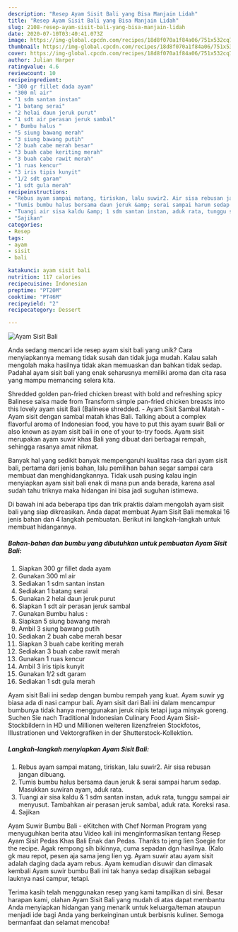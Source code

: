 ```yaml
---
description: "Resep Ayam Sisit Bali yang Bisa Manjain Lidah"
title: "Resep Ayam Sisit Bali yang Bisa Manjain Lidah"
slug: 2108-resep-ayam-sisit-bali-yang-bisa-manjain-lidah
date: 2020-07-10T03:40:41.073Z
image: https://img-global.cpcdn.com/recipes/18d8f070a1f84a06/751x532cq70/ayam-sisit-bali-foto-resep-utama.jpg
thumbnail: https://img-global.cpcdn.com/recipes/18d8f070a1f84a06/751x532cq70/ayam-sisit-bali-foto-resep-utama.jpg
cover: https://img-global.cpcdn.com/recipes/18d8f070a1f84a06/751x532cq70/ayam-sisit-bali-foto-resep-utama.jpg
author: Julian Harper
ratingvalue: 4.6
reviewcount: 10
recipeingredient:
- "300 gr fillet dada ayam"
- "300 ml air"
- "1 sdm santan instan"
- "1 batang serai"
- "2 helai daun jeruk purut"
- "1 sdt air perasan jeruk sambal"
- " Bumbu halus "
- "5 siung bawang merah"
- "3 siung bawang putih"
- "2 buah cabe merah besar"
- "3 buah cabe keriting merah"
- "3 buah cabe rawit merah"
- "1 ruas kencur"
- "3 iris tipis kunyit"
- "1/2 sdt garam"
- "1 sdt gula merah"
recipeinstructions:
- "Rebus ayam sampai matang, tiriskan, lalu suwir2. Air sisa rebusan jangan dibuang."
- "Tumis bumbu halus bersama daun jeruk &amp; serai sampai harum sedap. Masukkan suwiran ayam, aduk rata."
- "Tuangi air sisa kaldu &amp; 1 sdm santan instan, aduk rata, tunggu sampai air menyusut. Tambahkan air perasan jeruk sambal, aduk rata. Koreksi rasa."
- "Sajikan"
categories:
- Resep
tags:
- ayam
- sisit
- bali

katakunci: ayam sisit bali 
nutrition: 117 calories
recipecuisine: Indonesian
preptime: "PT20M"
cooktime: "PT46M"
recipeyield: "2"
recipecategory: Dessert

---
```



![Ayam Sisit Bali](https://img-global.cpcdn.com/recipes/18d8f070a1f84a06/751x532cq70/ayam-sisit-bali-foto-resep-utama.jpg)

Anda sedang mencari ide resep ayam sisit bali yang unik? Cara menyiapkannya memang tidak susah dan tidak juga mudah. Kalau salah mengolah maka hasilnya tidak akan memuaskan dan bahkan tidak sedap. Padahal ayam sisit bali yang enak seharusnya memiliki aroma dan cita rasa yang mampu memancing selera kita.

Shredded golden pan-fried chicken breast with bold and refreshing spicy Balinese salsa made from Transform simple pan-fried chicken breasts into this lovely ayam sisit Bali (Balinese shredded. - Ayam Sisit Sambal Matah - Ayam sisit dengan sambal matah khas Bali. Talking about a complex flavorful aroma of Indonesian food, you have to put this ayam suwir Bali or also known as ayam sisit bali in one of your to-try foods. Ayam sisit merupakan ayam suwir khas Bali yang dibuat dari berbagai rempah, sehingga rasanya amat nikmat.

Banyak hal yang sedikit banyak mempengaruhi kualitas rasa dari ayam sisit bali, pertama dari jenis bahan, lalu pemilihan bahan segar sampai cara membuat dan menghidangkannya. Tidak usah pusing kalau ingin menyiapkan ayam sisit bali enak di mana pun anda berada, karena asal sudah tahu triknya maka hidangan ini bisa jadi suguhan istimewa.


Di bawah ini ada beberapa tips dan trik praktis dalam mengolah ayam sisit bali yang siap dikreasikan. Anda dapat membuat Ayam Sisit Bali memakai 16 jenis bahan dan 4 langkah pembuatan. Berikut ini langkah-langkah untuk membuat hidangannya.

<!--inarticleads1-->

##### Bahan-bahan dan bumbu yang dibutuhkan untuk pembuatan Ayam Sisit Bali:

1. Siapkan 300 gr fillet dada ayam
1. Gunakan 300 ml air
1. Sediakan 1 sdm santan instan
1. Sediakan 1 batang serai
1. Gunakan 2 helai daun jeruk purut
1. Siapkan 1 sdt air perasan jeruk sambal
1. Gunakan  Bumbu halus :
1. Siapkan 5 siung bawang merah
1. Ambil 3 siung bawang putih
1. Sediakan 2 buah cabe merah besar
1. Siapkan 3 buah cabe keriting merah
1. Sediakan 3 buah cabe rawit merah
1. Gunakan 1 ruas kencur
1. Ambil 3 iris tipis kunyit
1. Gunakan 1/2 sdt garam
1. Sediakan 1 sdt gula merah


Ayam sisit Bali ini sedap dengan bumbu rempah yang kuat. Ayam suwir yg biasa ada di nasi campur bali. Ayam sisit dari Bali ini dalam mencampur bumbunya tidak hanya menggunakan jeruk nipis tetapi juga minyak goreng. Suchen Sie nach Traditional Indonesian Culinary Food Ayam Sisit-Stockbildern in HD und Millionen weiteren lizenzfreien Stockfotos, Illustrationen und Vektorgrafiken in der Shutterstock-Kollektion. 

<!--inarticleads2-->

##### Langkah-langkah menyiapkan Ayam Sisit Bali:

1. Rebus ayam sampai matang, tiriskan, lalu suwir2. Air sisa rebusan jangan dibuang.
1. Tumis bumbu halus bersama daun jeruk &amp; serai sampai harum sedap. Masukkan suwiran ayam, aduk rata.
1. Tuangi air sisa kaldu &amp; 1 sdm santan instan, aduk rata, tunggu sampai air menyusut. Tambahkan air perasan jeruk sambal, aduk rata. Koreksi rasa.
1. Sajikan


Ayam Suwir Bumbu Bali - eKitchen with Chef Norman Program yang menyuguhkan berita atau Video kali ini menginformasikan tentang Resep Ayam Sisit Pedas Khas Bali Enak dan Pedas. Thanks to jeng Iien Soegie for the recipe. Agak rempong sih bikinnya, cuma sepadan dgn hasilnya. (Kalo gk mau repot, pesen aja sama jeng Iien yg. Ayam suwir atau ayam sisit adalah daging dada ayam rebus. Ayam kemudian disuwir dan dimasak kembali Ayam suwir bumbu Bali ini tak hanya sedap disajikan sebagai lauknya nasi campur, tetapi. 

Terima kasih telah menggunakan resep yang kami tampilkan di sini. Besar harapan kami, olahan Ayam Sisit Bali yang mudah di atas dapat membantu Anda menyiapkan hidangan yang menarik untuk keluarga/teman ataupun menjadi ide bagi Anda yang berkeinginan untuk berbisnis kuliner. Semoga bermanfaat dan selamat mencoba!
